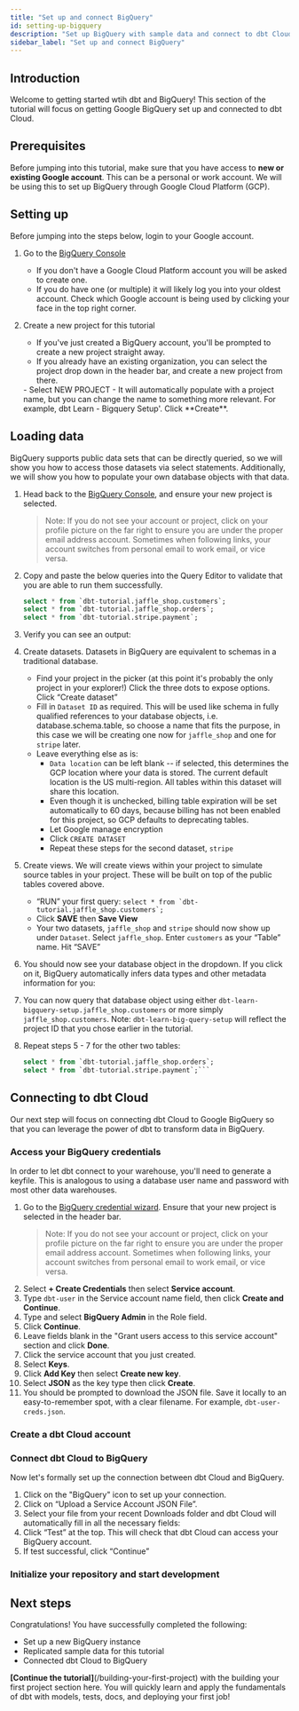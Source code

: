 ```yaml
---
title: "Set up and connect BigQuery"
id: setting-up-bigquery
description: "Set up BigQuery with sample data and connect to dbt Cloud or dbt CLI."
sidebar_label: "Set up and connect BigQuery"
---
```


## Introduction

Welcome to getting started wtih dbt and BigQuery! This section of the tutorial will focus on getting Google BigQuery set up and connected to dbt Cloud.

## Prerequisites

Before jumping into this tutorial, make sure that you have access to **new or existing Google account**. This can be a personal or work account. We will be using this to set up BigQuery through Google Cloud Platform (GCP).

## Setting up

<WistiaVideo id="668fnsit1t" paddingTweak="62.5%" />


Before jumping into the steps below, login to your Google account.

1. Go to the [BigQuery Console](https://console.cloud.google.com/bigquery)

   - If you don't have a Google Cloud Platform account you will be asked to create one.
   - If you do have one (or multiple) it will likely log you into your oldest account. Check which Google account is being used by clicking your face in the top right corner.

2. Create a new project for this tutorial

   - If you've just created a BigQuery account, you'll be prompted to create a new project straight away.
   - If you already have an existing organization, you can select the project drop down in the header bar, and create a new project from there.
    <Lightbox src="/img/bigquery/project-dropdown.png" title="Bigquery Project Dropdown" />
   - Select NEW PROJECT
    <Lightbox src="/img/bigquery/new-project-creation.png" title="Bigquery New Project Creation" />
   - It will automatically populate with a project name, but you can change the name to something more relevant. For example, dbt Learn - Bigquery Setup'.  Click **Create**.

## Loading data

BigQuery supports public data sets that can be directly queried, so we will show you how to access those datasets via select statements. Additionally, we will show you how to populate your own database objects with that data.

1. Head back to the [BigQuery Console](https://console.cloud.google.com/bigquery), and ensure your new project is selected.
    > Note: If you do not see your account or project, click on your profile picture on the far right to ensure you are under the proper email address account. Sometimes when following links, your account switches from personal email to work email, or vice versa.

2. Copy and paste the below queries into the Query Editor to validate that you are able to run them successfully.

    ```sql
    select * from `dbt-tutorial.jaffle_shop.customers`;
    select * from `dbt-tutorial.jaffle_shop.orders`;
    select * from `dbt-tutorial.stripe.payment`;
    ```

3. Verify you can see an output:
    <Lightbox src="/img/bigquery/query-results.png" title="Bigquery Query Results" />

4. Create datasets. Datasets in BigQuery are equivalent to schemas in a traditional database.

    - Find your project in the picker (at this point it's probably the only project in your explorer!) Click the three dots to expose options. Click “Create dataset”
        <Lightbox src="/img/bigquery/create-dataset.png" title="Bigquery Create Dataset" />
    - Fill in `Dataset ID` as required. This will be used like schema in fully qualified references to your database objects, i.e. database.schema.table, so choose a name that fits the purpose, in this case we will be creating one now for `jaffle_shop` and one for `stripe` later.
        <Lightbox src="/img/bigquery/create-dataset-id.png" title="Bigquery Create Dataset ID" />
    - Leave everything else as is:
        * `Data location` can be left blank -- if selected, this determines the GCP location where your data is stored. The current default location is the US multi-region. All tables within this dataset will share this location.
        * Even though it is unchecked, billing table expiration will be set automatically to 60 days, because billing has not been enabled for this project, so GCP defaults to deprecating tables.
        * Let Google manage encryption
        * Click `CREATE DATASET`
        * Repeat these steps for the second dataset, `stripe`

5. Create views. We will create views within your project to simulate source tables in your project.  These will be built on top of the public tables covered above.

    - “RUN” your first query: ```select * from `dbt-tutorial.jaffle_shop.customers`;```
    - Click **SAVE** then **Save View**
        <Lightbox src="/img/bigquery/save-view.png" title="Bigquery Save View" />
    - Your two datasets, `jaffle_shop` and `stripe` should now show up under `Dataset`. Select `jaffle_shop`.  Enter `customers` as your “Table” name. Hit “SAVE”
        <Lightbox src="/img/bigquery/save-view-table.png" title="Bigquery Save View - Table" />

6. You should now see your database object in the dropdown. If you click on it, BigQuery automatically infers data types and other metadata information for you:
    <Lightbox src="/img/bigquery/view-created.png" title="Bigquery View Created" />

7. You can now query that database object using either `dbt-learn-bigquery-setup.jaffle_shop.customers` or more simply `jaffle_shop.customers`.  Note: `dbt-learn-big-query-setup` will reflect the project ID that you chose earlier in the tutorial.

8. Repeat steps 5 - 7 for the other two tables:
    
    ```sql
    select * from `dbt-tutorial.jaffle_shop.orders`;
    select * from `dbt-tutorial.stripe.payment`;```
    ```

## Connecting to dbt Cloud

Our next step will focus on connecting dbt Cloud to Google BigQuery so that you can leverage the power of dbt to transform data in BigQuery.

### Access your BigQuery credentials

<WistiaVideo id="o9a2bawwl6" paddingTweak="62.5%" />

In order to let dbt connect to your warehouse, you'll need to generate a keyfile. This is analogous to using a database user name and password with most other data warehouses.

1. Go to the [BigQuery credential wizard](https://console.cloud.google.com/apis/credentials/wizard). Ensure that your new project is selected in the header bar.
    > Note: If you do not see your account or project, click on your profile picture on the far right to ensure you are under the proper email address account. Sometimes when following links, your account switches from personal email to work email, or vice versa.
2. Select **+ Create Credentials** then select **Service account**.
3. Type `dbt-user` in the Service account name field, then click **Create and Continue**.
4. Type and select **BigQuery Admin** in the Role field.
5. Click **Continue**.
6. Leave fields blank in the "Grant users access to this service account" section and click **Done**.
7. Click the service account that you just created.
8. Select **Keys**.
9. Click **Add Key** then select **Create new key**.
10. Select **JSON** as the key type then click **Create**.  
11. You should be prompted to download the JSON file. Save it locally to an easy-to-remember spot, with a clear filename. For example, `dbt-user-creds.json`.

### Create a dbt Cloud account

<WistiaVideo id="vrytipyvl4" paddingTweak="62.5%" />

<Snippet src="tutorial-create-new-dbt-cloud-account" />

### Connect dbt Cloud to BigQuery

Now let's formally set up the connection between dbt Cloud and BigQuery. 

1. Click on the "BigQuery" icon to set up your connection.
2. Click on “Upload a Service Account JSON File”.
3. Select your file from your recent Downloads folder and dbt Cloud will automatically fill in all the necessary fields:
4. Click “Test” at the top. This will check that dbt Cloud can access your BigQuery account.
5. If test successful, click “Continue”

### Initialize your repository and start development

<WistiaVideo id="x3vd9bowj0" paddingTweak="62.5%" />

<Snippet src="tutorial-managed-repo-and-initiate-project" />

## Next steps

Congratulations! You have successfully completed the following:
- Set up a new BigQuery instance
- Replicated sample data for this tutorial
- Connected dbt Cloud to BigQuery

**[Continue the tutorial]**(/building-your-first-project) with the building your first project section here.  You will quickly learn and apply the fundamentals of dbt with models, tests, docs, and deploying your first job!
